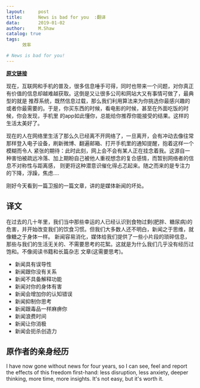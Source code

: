 ```yaml
---
layout:     post
title:      News is bad for you  :翻译
data:       2019-01-02
author:     M.Shaw
catalog: true
tags:
      效率

# News is bad for you!
---
```

[**原文链接**](https://www.theguardian.com/media/2013/apr/12/news-is-bad-rolf-dobelli)

现在，互联网和手机的普及，很多信息唾手可得，同时也带来一个问题，对你真正有价值的信息却越难越获取。这倒是又让很多公司和网站大又有事情可做了，最典型的就是
推荐系统，既然信息过载，那么我们利用算法来为你挑选你最感兴趣的或者你最需要的。于是，你买东西的时候，看电影的时候，甚至在外面吃饭的时候，你会发现，手机里
的app如此懂你，总能给你推荐你能接受的结果。这样的生活太美好了。


现在的人在网络里生活了那么久已经离不开网络了，一旦离开，会有冲动去像往常那样登入电子设备，刷新微博、翻遍邮箱、打开手机里的通知提醒，抱着这样一个模糊而令人
紧张的期待：此时此刻，网上会不会有某人正在挂念着我。这源自一种害怕被疏远冷落、加上期盼自己被他人重视想念的复合感情，而暂别网络者的信息不对称性与距离感，
则更将这种潜意识催化得忐忑起来。随之而来的是专注力的下降，浮躁，焦虑....


刚好今天看到一篇卫报的一篇文章，讲的是媒体新闻的坏处。
## 译文
在过去的几十年里，我们当中那些幸运的人已经认识到食物过剩(肥胖、糖尿病)的危害，并开始改变我们的饮食习惯。但我们大多数人还不明白，新闻之于思维，就像糖之于身体一样。
新闻容易消化，媒体给我们提供了一些小片段的琐碎信息，那些与我们的生活无关的、不需要思考的花絮。这就是为什么我们几乎没有经历过饱和。不像阅读书籍和长篇杂志
文章(这需要思考)。
* 新闻具有误导性
* 新闻跟你没有关系
* 新闻不具备解释功能
* 新闻对你的身体有害
* 新闻会增加你的认知错误
* 新闻抑制你思考
* 新闻跟毒品一样麻痹你
* 新闻浪费时间
* 新闻让你消极
* 新闻会扼杀创造力

## 原作者的亲身经历
I have now gone without news for four years, so I can see, feel and report the effects of this freedom first-hand: 
less disruption, less anxiety, deeper thinking, more time, more insights. It's not easy, but it's worth it.
